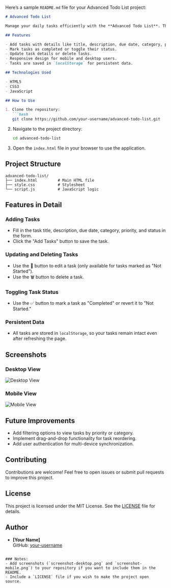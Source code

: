 Here’s a sample `README.md` file for your Advanced Todo List project:  

```markdown
# Advanced Todo List

Manage your daily tasks efficiently with the **Advanced Todo List**. This application allows users to create, edit, and manage tasks with additional features like priority, status, category, and due date.

## Features

- Add tasks with details like title, description, due date, category, priority, and status.
- Mark tasks as completed or toggle their status.
- Update task details or delete tasks.
- Responsive design for mobile and desktop users.
- Tasks are saved in `localStorage` for persistent data.

## Technologies Used

- HTML5
- CSS3
- JavaScript

## How to Use

1. Clone the repository:
   ```bash
   git clone https://github.com/your-username/advanced-todo-list.git
   ```
2. Navigate to the project directory:
   ```bash
   cd advanced-todo-list
   ```
3. Open the `index.html` file in your browser to use the application.

## Project Structure

```
advanced-todo-list/
├── index.html         # Main HTML file
├── style.css          # Stylesheet
└── script.js          # JavaScript logic
```

## Features in Detail

### Adding Tasks
- Fill in the task title, description, due date, category, priority, and status in the form.
- Click the "Add Tasks" button to save the task.

### Updating and Deleting Tasks
- Use the 📝 button to edit a task (only available for tasks marked as "Not Started").
- Use the 🗑️ button to delete a task.

### Toggling Task Status
- Use the ✅ button to mark a task as "Completed" or revert it to "Not Started."

### Persistent Data
- All tasks are stored in `localStorage`, so your tasks remain intact even after refreshing the page.

## Screenshots

### Desktop View
![Desktop View](screenshot-desktop.png)

### Mobile View
![Mobile View](screenshot-mobile.png)

## Future Improvements

- Add filtering options to view tasks by priority or category.
- Implement drag-and-drop functionality for task reordering.
- Add user authentication for multi-device synchronization.

## Contributing

Contributions are welcome! Feel free to open issues or submit pull requests to improve this project.

## License

This project is licensed under the MIT License. See the [LICENSE](LICENSE) file for details.

## Author

- **[Your Name]**  
  GitHub: [your-username](https://github.com/your-username)
```

### Notes:
- Add screenshots (`screenshot-desktop.png` and `screenshot-mobile.png`) to your repository if you want to include them in the README.
- Include a `LICENSE` file if you wish to make the project open source.